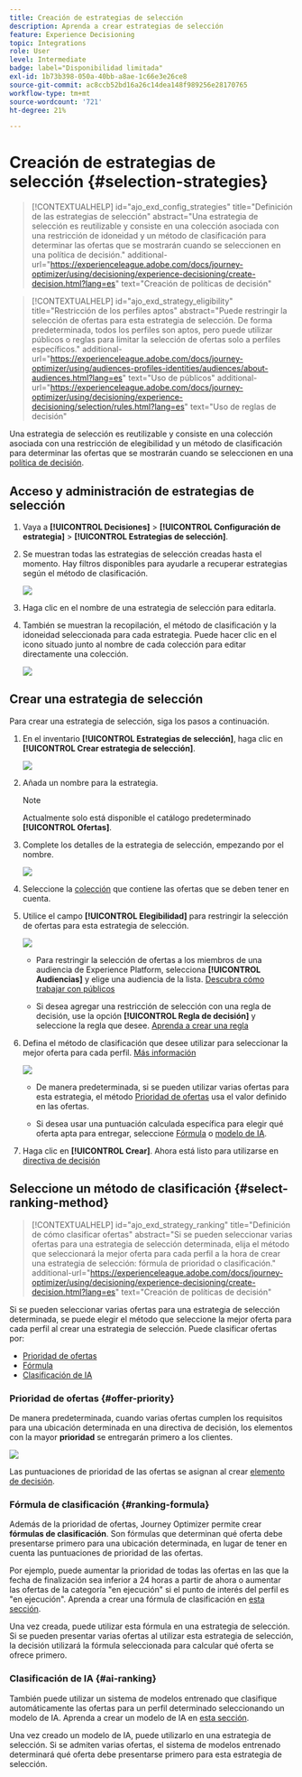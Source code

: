 ```yaml
---
title: Creación de estrategias de selección
description: Aprenda a crear estrategias de selección
feature: Experience Decisioning
topic: Integrations
role: User
level: Intermediate
badge: label="Disponibilidad limitada"
exl-id: 1b73b398-050a-40bb-a8ae-1c66e3e26ce8
source-git-commit: ac8ccb52bd16a26c14dea148f989256e28170765
workflow-type: tm+mt
source-wordcount: '721'
ht-degree: 21%

---
```


# Creación de estrategias de selección {#selection-strategies}

>[!CONTEXTUALHELP]
>id="ajo_exd_config_strategies"
>title="Definición de las estrategias de selección"
>abstract="Una estrategia de selección es reutilizable y consiste en una colección asociada con una restricción de idoneidad y un método de clasificación para determinar las ofertas que se mostrarán cuando se seleccionen en una política de decisión."
>additional-url="https://experienceleague.adobe.com/docs/journey-optimizer/using/decisioning/experience-decisioning/create-decision.html?lang=es" text="Creación de políticas de decisión"

>[!CONTEXTUALHELP]
>id="ajo_exd_strategy_eligibility"
>title="Restricción de los perfiles aptos"
>abstract="Puede restringir la selección de ofertas para esta estrategia de selección. De forma predeterminada, todos los perfiles son aptos, pero puede utilizar públicos o reglas para limitar la selección de ofertas solo a perfiles específicos."
>additional-url="https://experienceleague.adobe.com/docs/journey-optimizer/using/audiences-profiles-identities/audiences/about-audiences.html?lang=es" text="Uso de públicos"
>additional-url="https://experienceleague.adobe.com/docs/journey-optimizer/using/decisioning/experience-decisioning/selection/rules.html?lang=es" text="Uso de reglas de decisión"

Una estrategia de selección es reutilizable y consiste en una colección asociada con una restricción de elegibilidad y un método de clasificación para determinar las ofertas que se mostrarán cuando se seleccionen en una [política de decisión](create-decision.md).

## Acceso y administración de estrategias de selección

1. Vaya a **[!UICONTROL Decisiones]** > **[!UICONTROL Configuración de estrategia]** > **[!UICONTROL Estrategias de selección]**.

1. Se muestran todas las estrategias de selección creadas hasta el momento. Hay filtros disponibles para ayudarle a recuperar estrategias según el método de clasificación.

   ![](assets/strategy-list-filters.png)

1. Haga clic en el nombre de una estrategia de selección para editarla.

1. También se muestran la recopilación, el método de clasificación y la idoneidad seleccionada para cada estrategia. Puede hacer clic en el icono situado junto al nombre de cada colección para editar directamente una colección.

   ![](assets/strategy-list-edit-collection.png)

## Crear una estrategia de selección

Para crear una estrategia de selección, siga los pasos a continuación.

1. En el inventario **[!UICONTROL Estrategias de selección]**, haga clic en **[!UICONTROL Crear estrategia de selección]**.

   ![](assets/strategy-create-button.png)

1. Añada un nombre para la estrategia.

   >[!NOTE]
   >
   >Actualmente solo está disponible el catálogo predeterminado **[!UICONTROL Ofertas]**.

1. Complete los detalles de la estrategia de selección, empezando por el nombre.

   ![](assets/strategy-create-screen.png)

1. Seleccione la [colección](collections.md) que contiene las ofertas que se deben tener en cuenta.

1. Utilice el campo **[!UICONTROL Elegibilidad]** para restringir la selección de ofertas para esta estrategia de selección.

   ![](assets/strategy-create-eligibility.png)

   * Para restringir la selección de ofertas a los miembros de una audiencia de Experience Platform, selecciona **[!UICONTROL Audiencias]** y elige una audiencia de la lista. [Descubra cómo trabajar con públicos](../audience/about-audiences.md)

   * Si desea agregar una restricción de selección con una regla de decisión, use la opción **[!UICONTROL Regla de decisión]** y seleccione la regla que desee. [Aprenda a crear una regla](rules.md)

1. Defina el método de clasificación que desee utilizar para seleccionar la mejor oferta para cada perfil. [Más información](#select-ranking-method)

   ![](assets/strategy-create-ranking.png)

   * De manera predeterminada, si se pueden utilizar varias ofertas para esta estrategia, el método [Prioridad de ofertas](#offer-priority) usa el valor definido en las ofertas.

   * Si desea usar una puntuación calculada específica para elegir qué oferta apta para entregar, seleccione [Fórmula](#ranking-formula) o [modelo de IA](#ai-ranking).

1. Haga clic en **[!UICONTROL Crear]**. Ahora está listo para utilizarse en [directiva de decisión](create-decision.md)

## Seleccione un método de clasificación {#select-ranking-method}

>[!CONTEXTUALHELP]
>id="ajo_exd_strategy_ranking"
>title="Definición de cómo clasificar ofertas"
>abstract="Si se pueden seleccionar varias ofertas para una estrategia de selección determinada, elija el método que seleccionará la mejor oferta para cada perfil a la hora de crear una estrategia de selección: fórmula de prioridad o clasificación."
>additional-url="https://experienceleague.adobe.com/docs/journey-optimizer/using/decisioning/experience-decisioning/create-decision.html?lang=es" text="Creación de políticas de decisión"

Si se pueden seleccionar varias ofertas para una estrategia de selección determinada, se puede elegir el método que seleccione la mejor oferta para cada perfil al crear una estrategia de selección. Puede clasificar ofertas por:

* [Prioridad de ofertas](#offer-priority)
* [Fórmula](#ranking-formula)
* [Clasificación de IA](#ai-ranking)

### Prioridad de ofertas {#offer-priority}

De manera predeterminada, cuando varias ofertas cumplen los requisitos para una ubicación determinada en una directiva de decisión, los elementos con la mayor **prioridad** se entregarán primero a los clientes.

![](assets/item-priority.png)

Las puntuaciones de prioridad de las ofertas se asignan al crear [elemento de decisión](items.md).

### Fórmula de clasificación {#ranking-formula}

Además de la prioridad de ofertas, Journey Optimizer permite crear **fórmulas de clasificación**. Son fórmulas que determinan qué oferta debe presentarse primero para una ubicación determinada, en lugar de tener en cuenta las puntuaciones de prioridad de las ofertas.

Por ejemplo, puede aumentar la prioridad de todas las ofertas en las que la fecha de finalización sea inferior a 24 horas a partir de ahora o aumentar las ofertas de la categoría &quot;en ejecución&quot; si el punto de interés del perfil es &quot;en ejecución&quot;. Aprenda a crear una fórmula de clasificación en [esta sección](ranking.md).

Una vez creada, puede utilizar esta fórmula en una estrategia de selección. Si se pueden presentar varias ofertas al utilizar esta estrategia de selección, la decisión utilizará la fórmula seleccionada para calcular qué oferta se ofrece primero.

### Clasificación de IA {#ai-ranking}

También puede utilizar un sistema de modelos entrenado que clasifique automáticamente las ofertas para un perfil determinado seleccionando un modelo de IA. Aprenda a crear un modelo de IA en [esta sección](ranking.md).

Una vez creado un modelo de IA, puede utilizarlo en una estrategia de selección. Si se admiten varias ofertas, el sistema de modelos entrenado determinará qué oferta debe presentarse primero para esta estrategia de selección.
